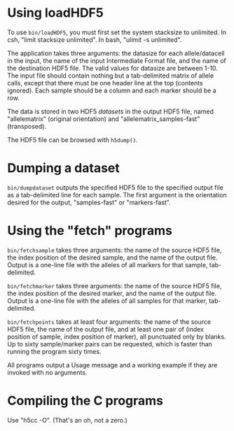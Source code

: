 # Using loadHDF5

To use `bin/loadHDF5`, you must first set the system stacksize to unlimited.
In csh, "limit stacksize unlimited". In bash, "ulimit -s unlimited".

The application takes three arguments: the datasize for each
allele/datacell in the input, the name of the input Intermediate Format
file, and the name of the destination HDF5 file. The valid values for
datasize are between 1-10.  The input file should contain nothing but
a tab-delimited matrix of allele calls, except that there must be one
header line at the top (contents ignored).  Each sample should be a
column and each marker should be a row.

The data is stored in two HDF5 *datasets* in the output HDF5 file, named
"allelematrix" (original orientation) and "allelematrix_samples-fast"
(transposed).

The HDF5 file can be browsed with `h5dump()`.

# Dumping a dataset

`bin/dumpdataset` outputs the specified HDF5 file to the specified
output file as a tab-delimited line for each sample.  The first argument
is the orientation desired for the output, "samples-fast" or
"markers-fast".

# Using the "fetch" programs

`bin/fetchsample` takes three arguments: the name of the source HDF5
file, the index position of the desired sample, and the name of the
output file.  Output is a one-line file with the alleles of all markers
for that sample, tab-delimited.

`bin/fetchmarker` takes three arguments: the name of the source HDF5
file, the index position of the desired marker, and the name of the
output file.  Output is a one-line file with the alleles of all samples
for that marker, tab-delimited.

`bin/fetchpoints` takes at least four arguments: the name of the source
HDF5 file, the name of the output file, and at least one pair of (index
position of sample, index position of marker), all punctuated only by
blanks.  Up to sixty sample/marker pairs can be requested, which is
faster than running the program sixty times.

All programs output a Usage message and a working example if they are
invoked with no arguments.

# Compiling the C programs

Use "h5cc -O".  (That's an oh, not a zero.)
